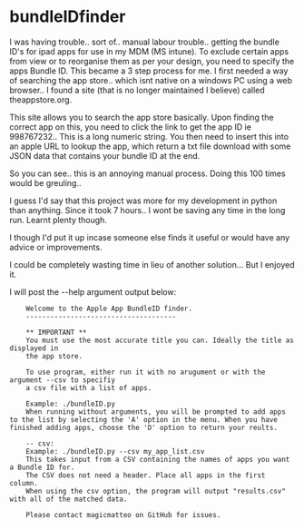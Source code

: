 # bundleIDfinder

I was having trouble.. sort of.. manual labour trouble.. getting the bundle ID's for ipad apps for use in my MDM (MS intune). To exclude certain apps from view or to reorganise them as per your design, you need to specify the apps Bundle ID. This became a 3 step process for me. I first needed a way of searching the app store.. which isnt native on a windows PC using a web browser.. I found a site (that is no longer maintained I believe) called theappstore.org.

This site allows you to search the app store basically. Upon finding the correct app on this, you need to click the link to get the app ID ie 998767232.. This is a long numeric string. You then need to insert this into an apple URL to lookup the app, which return a txt file download with some JSON data that contains your bundle ID at the end.

So you can see.. this is an annoying manual process. Doing this 100 times would be greuling..

I guess I'd say that this project was more for my development in python than anything. Since it took 7 hours.. I wont be saving any time in the long run. Learnt plenty though.

I though I'd put it up incase someone else finds it useful or would have any advice or improvements.

I could be completely wasting time in lieu of another solution... But I enjoyed it.

I will post the --help argument output below:

		Welcome to the Apple App BundleID finder.
		-------------------------------------

		** IMPORTANT **
		You must use the most accurate title you can. Ideally the title as displayed in
		the app store.

		To use program, either run it with no arugument or with the argument --csv to specifiy
		a csv file with a list of apps.

		Example: ./bundleID.py
		When running without arguments, you will be prompted to add apps to the list by selecting the 'A' option in the menu. When you have finished adding apps, choose the 'D' option to return your reults.

		-- csv:
		Example: ./bundleID.py --csv my_app_list.csv
		This takes input from a CSV containing the names of apps you want a Bundle ID for.
		The CSV does not need a header. Place all apps in the first column.
		When using the csv option, the program will output "results.csv" with all of the matched data.

		Please contact magicmatteo on GitHub for issues.
